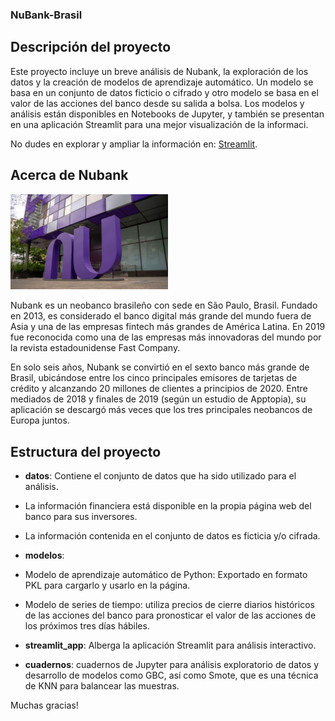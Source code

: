 ### NuBank-Brasil

## Descripción del proyecto

Este proyecto incluye un breve análisis de Nubank, la exploración de los datos y la creación de modelos de aprendizaje automático. Un modelo se basa en un conjunto de datos ficticio o cifrado y otro modelo se basa en el valor de las acciones del banco desde su salida a bolsa.
Los modelos y análisis están disponibles en Notebooks de Jupyter, y también se presentan en una aplicación Streamlit para una mejor visualización de la informaci.

No dudes en explorar y ampliar la información en: [Streamlit](https://nubank-brasil.streamlit.app/).

## Acerca de Nubank

<img src="Images/nubanksede.jpeg" alt="Nubank" width="50%">

Nubank es un neobanco brasileño con sede en São Paulo, Brasil. Fundado en 2013, es considerado el banco digital más grande del mundo fuera de Asia y una de las empresas fintech más grandes de América Latina. En 2019 fue reconocida como una de las empresas más innovadoras del mundo por la revista estadounidense Fast Company.

En solo seis años, Nubank se convirtió en el sexto banco más grande de Brasil, ubicándose entre los cinco principales emisores de tarjetas de crédito y alcanzando 20 millones de clientes a principios de 2020. Entre mediados de 2018 y finales de 2019 (según un estudio de Apptopia), su aplicación se descargó más veces que los tres principales neobancos de Europa juntos.

## Estructura del proyecto

- **datos**: Contiene el conjunto de datos que ha sido utilizado para el análisis.
 - La información financiera está disponible en la propia página web del banco para sus inversores.
 - La información contenida en el conjunto de datos es ficticia y/o cifrada.
   
- **modelos**:
 - Modelo de aprendizaje automático de Python: Exportado en formato PKL para cargarlo y usarlo en la página.
 - Modelo de series de tiempo: utiliza precios de cierre diarios históricos de las acciones del banco para pronosticar el valor de las acciones de los próximos tres días hábiles.
- **streamlit_app**: Alberga la aplicación Streamlit para análisis interactivo.
- **cuadernos**: cuadernos de Jupyter para análisis exploratorio de datos y desarrollo de modelos como GBC, así como Smote, que es una técnica de KNN para balancear las muestras.

Muchas gracias!
